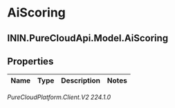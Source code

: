 # AiScoring

## ININ.PureCloudApi.Model.AiScoring

## Properties

|Name | Type | Description | Notes|
|------------ | ------------- | ------------- | -------------|



_PureCloudPlatform.Client.V2 224.1.0_
